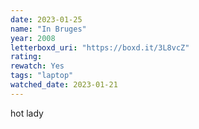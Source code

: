 ```yaml
---
date: 2023-01-25
name: "In Bruges"
year: 2008
letterboxd_uri: "https://boxd.it/3L8vcZ"
rating: 
rewatch: Yes
tags: "laptop"
watched_date: 2023-01-21
---
```


hot lady
